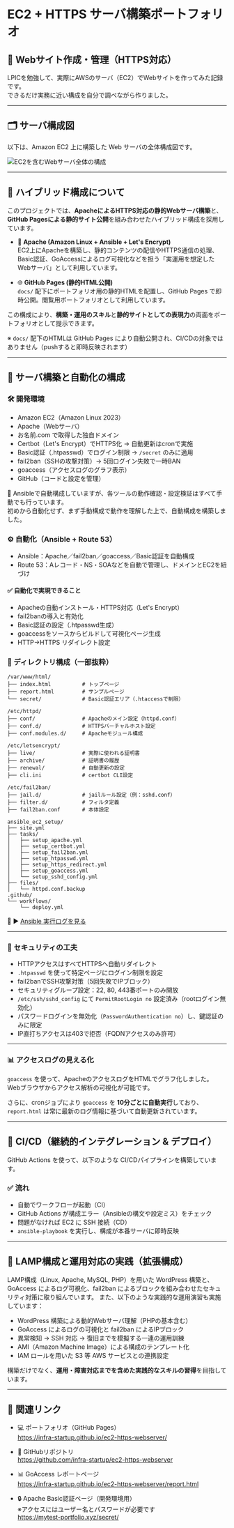 # EC2 + HTTPS サーバ構築ポートフォリオ

## 🔧 Webサイト作成・管理（HTTPS対応）

LPICを勉強して、実際にAWSのサーバ（EC2）でWebサイトを作ってみた記録です。  
できるだけ実務に近い構成を自分で調べながら作りました。

---

## 🗂 サーバ構成図

以下は、Amazon EC2 上に構築した Web サーバの全体構成図です。

![EC2を含むWebサーバ全体の構成](images/infra-architecture.png)

---

## 🧩 ハイブリッド構成について
このプロジェクトでは、**ApacheによるHTTPS対応の静的Webサーバ構築**と、**GitHub Pagesによる静的サイト公開**を組み合わせたハイブリッド構成を採用しています。

- 🔧 **Apache (Amazon Linux + Ansible + Let's Encrypt)**  
  EC2上にApacheを構築し、静的コンテンツの配信やHTTPS通信の処理、Basic認証、GoAccessによるログ可視化などを担う「実運用を想定したWebサーバ」として利用しています。

- 🌐 **GitHub Pages (静的HTML公開)**  
  `docs/` 配下にポートフォリオ用の静的HTMLを配置し、GitHub Pages で即時公開。閲覧用ポートフォリオとして利用しています。

この構成により、**構築・運用のスキル**と**静的サイトとしての表現力**の両面をポートフォリオとして提示できます。

※ `docs/` 配下のHTMLは GitHub Pages により自動公開され、CI/CDの対象ではありません（pushすると即時反映されます）

---

## 🔧 サーバ構築と自動化の構成

### 🛠 開発環境

- Amazon EC2（Amazon Linux 2023）
- Apache（Webサーバ）
- お名前.com で取得した独自ドメイン
- Certbot（Let's Encrypt）でHTTPS化 → 自動更新はcronで実施
- Basic認証（.htpasswd）でログイン制限 → `/secret` のみに適用
- fail2ban（SSHの攻撃対策）→ 5回ログイン失敗で一時BAN
- goaccess（アクセスログのグラフ表示）
- GitHub（コードと設定を管理）

🔸 Ansibleで自動構成していますが、各ツールの動作確認・設定検証はすべて手動でも行っています。  
初めから自動化せず、まず手動構成で動作を理解した上で、自動構成を構築しました。

### ⚙️ 自動化（Ansible + Route 53）

- Ansible：Apache／fail2ban／goaccess／Basic認証を自動構成
- Route 53：Aレコード・NS・SOAなどを自動で管理し、ドメインとEC2を紐づけ

#### ✅ 自動化で実現できること
- Apacheの自動インストール・HTTPS対応（Let's Encrypt）
- fail2banの導入と有効化
- Basic認証の設定（.htpasswd生成）
- goaccessをソースからビルドして可視化ページ生成
- HTTP→HTTPS リダイレクト設定

### 📁 ディレクトリ構成（一部抜粋）

```plaintext
/var/www/html/
├── index.html          # トップページ
├── report.html         # サンプルページ
└── secret/             # Basic認証エリア（.htaccessで制限）

/etc/httpd/
├── conf/               # Apacheのメイン設定（httpd.conf）
├── conf.d/             # HTTPSバーチャルホスト設定
├── conf.modules.d/     # Apacheモジュール構成

/etc/letsencrypt/
├── live/               # 実際に使われる証明書
├── archive/            # 証明書の履歴
├── renewal/            # 自動更新の設定
├── cli.ini             # certbot CLI設定

/etc/fail2ban/
├── jail.d/             # jailルール設定（例：sshd.conf）
├── filter.d/           # フィルタ定義
├── fail2ban.conf       # 本体設定
```

```plaintext
ansible_ec2_setup/
├── site.yml
├── tasks/
│   ├── setup_apache.yml
│   ├── setup_certbot.yml
│   ├── setup_fail2ban.yml
│   ├── setup_htpasswd.yml
│   ├── setup_https_redirect.yml
│   ├── setup_goaccess.yml
│   └── setup_sshd_config.yml
├── files/
│   └── httpd.conf.backup
.github/
└── workflows/
    └── deploy.yml
```

📄 ▶ [Ansible 実行ログを見る](ansible-output.txt)

---

### 🔐 セキュリティの工夫

- HTTPアクセスはすべてHTTPSへ自動リダイレクト
- `.htpasswd` を使って特定ページにログイン制限を設定
- fail2banでSSH攻撃対策（5回失敗でIPブロック）
- セキュリティグループ設定：22, 80, 443番ポートのみ開放
- `/etc/ssh/sshd_config` にて `PermitRootLogin no` 設定済み（rootログイン無効化）
- パスワードログインを無効化（`PasswordAuthentication no`）し、鍵認証のみに限定
- IP直打ちアクセスは403で拒否（FQDNアクセスのみ許可）

---

### 📊 アクセスログの見える化

`goaccess` を使って、ApacheのアクセスログをHTMLでグラフ化しました。  
Webブラウザからアクセス解析の可視化が可能です。

さらに、cronジョブにより `goaccess` を **10分ごとに自動実行**しており、  
`report.html` は常に最新のログ情報に基づいて自動更新されています。

---

## 🚀 CI/CD（継続的インテグレーション & デプロイ）

GitHub Actions を使って、以下のような CI/CDパイプラインを構築しています。

### ✅ 流れ
- 自動でワークフローが起動（CI）
- GitHub Actions が構成エラー（Ansibleの構文や設定ミス）をチェック
- 問題がなければ EC2 に SSH 接続（CD）
- `ansible-playbook` を実行し、構成が本番サーバに即時反映

---
## 🧩 LAMP構成と運用対応の実践（拡張構成）

LAMP構成（Linux, Apache, MySQL, PHP）を用いた WordPress 構築と、
GoAccess によるログ可視化、fail2ban によるブロックを組み合わせたセキュリティ対策に取り組んでいます。
また、以下のような実践的な運用演習も実施しています：

- WordPress 構築による動的Webサーバ理解（PHPの基本含む）
- GoAccess によるログの可視化と fail2ban によるIPブロック
- 異常検知 → SSH 対応 → 復旧までを模擬する一連の運用訓練
- AMI（Amazon Machine Image）による構成のテンプレート化
- IAM ロールを用いた S3 等 AWS サービスとの連携設定

構築だけでなく、**運用・障害対応までを含めた実践的なスキルの習得**を目指しています。

---
## 🔗 関連リンク

- 💻 ポートフォリオ（GitHub Pages）  
  https://infra-startup.github.io/ec2-https-webserver/

- 📘 GitHubリポジトリ  
  https://github.com/infra-startup/ec2-https-webserver

- 📊 GoAccess レポートページ  
  https://infra-startup.github.io/ec2-https-webserver/report.html

- 🔒 Apache Basic認証ページ（開発環境用）  
  ※アクセスにはユーザー名とパスワードが必要です  
  https://mytest-portfolio.xyz/secret/


